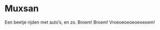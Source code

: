 <h1 id="muxsan">Muxsan</h1>
<p>Een beetje rijden met auto’s, en zo. Broem! Broem! Vroeoeoeoeoeoeoem!</p>


